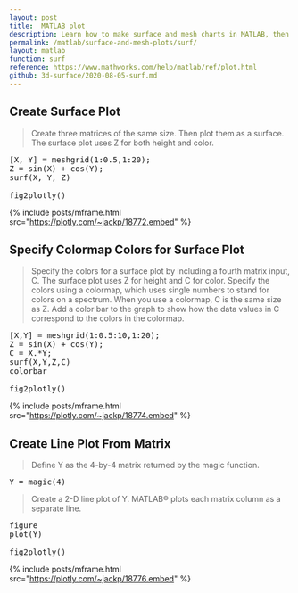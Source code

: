 ```yaml
---
layout: post
title:  MATLAB plot
description: Learn how to make surface and mesh charts in MATLAB, then publish them to the Web with Plotly.
permalink: /matlab/surface-and-mesh-plots/surf/
layout: matlab
function: surf
reference: https://www.mathworks.com/help/matlab/ref/plot.html
github: 3d-surface/2020-08-05-surf.md
---
```


## Create Surface Plot

> Create three matrices of the same size. Then plot them as a surface. The surface plot uses Z for both height and color.

<pre class="mcode">
[X, Y] = meshgrid(1:0.5,1:20);
Z = sin(X) + cos(Y);
surf(X, Y, Z)

fig2plotly()
</pre>

{% include posts/mframe.html src="https://plotly.com/~jackp/18772.embed" %}

<!--------------------- EXAMPLE BREAK ------------------------->
## Specify Colormap Colors for Surface Plot

> Specify the colors for a surface plot by including a fourth matrix input, C. The surface plot uses Z for height and C for color. Specify the colors using a colormap, which uses single numbers to stand for colors on a spectrum. When you use a colormap, C is the same size as Z. Add a color bar to the graph to show how the data values in C correspond to the colors in the colormap.

<pre class="mcode">
[X,Y] = meshgrid(1:0.5:10,1:20);
Z = sin(X) + cos(Y);
C = X.*Y;
surf(X,Y,Z,C)
colorbar

fig2plotly()
</pre>

{% include posts/mframe.html src="https://plotly.com/~jackp/18774.embed" %}

<!--------------------- EXAMPLE BREAK ------------------------->
## Create Line Plot From Matrix

> Define Y as the 4-by-4 matrix returned by the magic function.

<pre class="mcode">
Y = magic(4)
</pre>

> Create a 2-D line plot of Y. MATLAB® plots each matrix column as a separate line.

<pre class="mcode">
figure
plot(Y)

fig2plotly()
</pre>

{% include posts/mframe.html src="https://plotly.com/~jackp/18776.embed" %}
